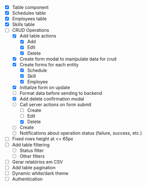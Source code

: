 - [x] Table component
- [x] Schedules table
- [x] Employees table
- [x] Skills table
- [ ] CRUD Operations
  - [x] Add table actions
    - [x] Add
    - [x] Edit
    - [x] Delete
  - [x] Create form modal to manipulate data for crud
  - [x] Create forms for each entity
    - [x] Schedule
    - [x] Skill
    - [x] Employee
  - [x] Initialize form on update
  - [ ] Format data before sending to backend
  - [x] Add delete confirmation modal
  - [ ] Call server actions on form submit
    - [ ] Create
    - [ ] Edit
    - [x] Delete
  - [ ] Create
  - [ ] Notifications about operation status (failure, success, etc.)
- [ ] Fixed rows height at <= 65px
- [ ] Add table filtering
  - [ ] Status filter
  - [ ] Other filters
- [ ] Gerar relatórios em CSV
- [ ] Add table pagination
- [ ] Dynamic white/dark theme
- [ ] Authentication